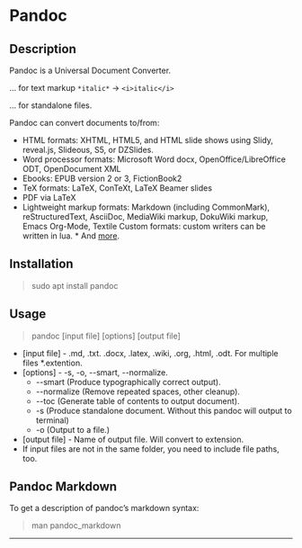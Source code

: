 # Pandoc  

## Description

 Pandoc is a Universal Document Converter.

... for text markup `*italic*` -> `<i>italic</i>`

... for standalone files.

Pandoc can convert documents to/from:

  *  HTML formats: XHTML, HTML5, and HTML slide shows using Slidy, reveal.js, Slideous, S5, or DZSlides.
  *  Word processor formats: Microsoft Word docx, OpenOffice/LibreOffice ODT, OpenDocument XML
  *  Ebooks: EPUB version 2 or 3, FictionBook2
  *  TeX formats: LaTeX, ConTeXt, LaTeX Beamer slides
  *  PDF via LaTeX
  *  Lightweight markup formats: Markdown (including CommonMark), reStructuredText, AsciiDoc, MediaWiki markup, DokuWiki markup, Emacs Org-Mode, Textile
    Custom formats: custom writers can be written in lua.
    * And [more][1].

## Installation

> sudo apt install pandoc

## Usage

> pandoc [input file] [options] [output file]

* [input file] - .md, .txt. .docx, .latex, .wiki, .org, .html, .odt. For multiple files *.extention.
* [options] - -s, -o, --smart, --normalize.
  + --smart (Produce typographically correct output).
  + --normalize (Remove repeated spaces, other cleanup).
  + --toc (Generate table of contents to output document).
  + -s (Produce standalone document. Without this pandoc will output to terminal)
  + -o (Output to a file.)
* [output file] - Name of output file. Will convert to extension.
* If input files are not in the same folder, you need to include file paths, too.

## Pandoc Markdown
To get a description of pandoc’s markdown syntax:
> man pandoc_markdown

---
[1]: http://pandoc.org/
